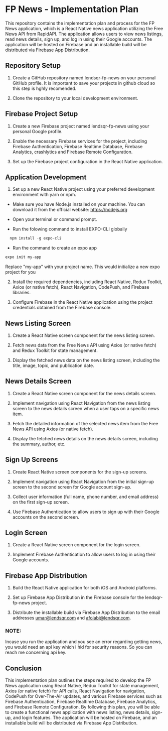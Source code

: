 # FP News - Implementation Plan

This repository contains the implementation plan and process for the FP News application, which is a React Native news application utilizing the Free News API from RapidAPI. The application allows users to view news listings, read news details, sign up, and log in using their Google accounts. The application will be hosted on Firebase and an installable build will be distributed via Firebase App Distribution.

## Repository Setup
1. Create a GitHub repository named lendsqr-fp-news on your personal GitHub profile. It is important to save your projects in github cloud so this step is hghly recomended.

2. Clone the repository to your local development environment.

## Firebase Project Setup
1. Create a new Firebase project named lendsqr-fp-news using your personal Google profile.

2. Enable the necessary Firebase services for the project, including Firebase Authentication, Firebase Realtime Database, Firebase Analytics, crashlytics and Firebase Remote Configuration.

3. Set up the Firebase project configuration in the React Native application.

## Application Development
1. Set up a new React Native project using your preferred development environment with yarn or npm.

- Make sure you have Node.js installed on your machine. You can download it from the official website: https://nodejs.org

- Open your terminal or command prompt.
- Run the folowing command to install EXPO-CLI globally

```jsx
  npm install -g expo-cli
```
- Run the command to create an expo app
```jsx
expo init my-app
```
Replace "my-app" with your project name. This would initialize a new expo project for you


2. Install the required dependencies, including React Native, Redux Toolkit, Axios (or native fetch), React Navigation, CodePush, and Firebase libraries.

3. Configure Firebase in the React Native application using the project credentials obtained from the Firebase console.

## News Listing Screen
1. Create a React Native screen component for the news listing screen.

2. Fetch news data from the Free News API using Axios (or native fetch) and Redux Toolkit for state management.

3. Display the fetched news data on the news listing screen, including the title, image, topic, and publication date.

## News Details Screen
1. Create a React Native screen component for the news details screen.

2. Implement navigation using React Navigation from the news listing screen to the news details screen when a user taps on a specific news item.

3. Fetch the detailed information of the selected news item from the Free News API using Axios (or native fetch).

4. Display the fetched news details on the news details screen, including the summary, author, etc.

## Sign Up Screens
1. Create React Native screen components for the sign-up screens.

2. Implement navigation using React Navigation from the initial sign-up screen to the second screen for Google account sign-up.

3. Collect user information (full name, phone number, and email address) on the first sign-up screen.

4. Use Firebase Authentication to allow users to sign up with their Google accounts on the second screen.

## Login Screen
1. Create a React Native screen component for the login screen.

2. Implement Firebase Authentication to allow users to log in using their Google accounts.

## Firebase App Distribution
1. Build the React Native application for both iOS and Android platforms.

2. Set up Firebase App Distribution in the Firebase console for the lendsqr-fp-news project.

3. Distribute the installable build via Firebase App Distribution to the email addresses umar@lendsqr.com and afolabi@lendsqr.com.

### NOTE: 
Incase you run the application and you see an error regarding getting news, you would need an api key which i hid for security reasons. So you can reach me concerning api key.

## Conclusion
This implementation plan outlines the steps required to develop the FP News application using React Native, Redux Toolkit for state management, Axios (or native fetch) for API calls, React Navigation for navigation, CodePush for Over-The-Air updates, and various Firebase services such as Firebase Authentication, Firebase Realtime Database, Firebase Analytics, and Firebase Remote Configuration. By following this plan, you will be able to create a functional news application with news listing, news details, sign-up, and login features. The application will be hosted on Firebase, and an installable build will be distributed via Firebase App Distribution.
